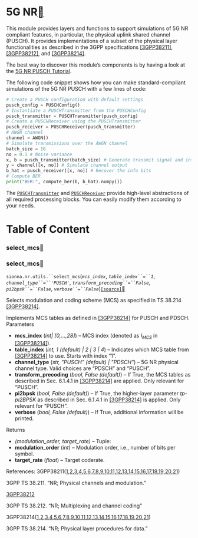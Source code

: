 # 5G NR<a class="headerlink" href="https://nvlabs.github.io/sionna/api/nr.html#g-nr" title="Permalink to this headline"></a>
    
This module provides layers and functions to support simulations of
5G NR compliant features, in particular, the physical uplink shared channel (PUSCH). It provides implementations of a subset of the physical layer functionalities as described in the 3GPP specifications <a class="reference internal" href="https://nvlabs.github.io/sionna/api/nr.html#gpp38211" id="id1">[3GPP38211]</a>, <a class="reference internal" href="https://nvlabs.github.io/sionna/api/nr.html#gpp38212" id="id2">[3GPP38212]</a>, and <a class="reference internal" href="https://nvlabs.github.io/sionna/api/nr.html#gpp38214" id="id3">[3GPP38214]</a>.
    
The best way to discover this module’s components is by having a look at the <a class="reference external" href="../examples/5G_NR_PUSCH.html">5G NR PUSCH Tutorial</a>.
    
The following code snippet shows how you can make standard-compliant
simulations of the 5G NR PUSCH with a few lines of code:
```python
# Create a PUSCH configuration with default settings
pusch_config = PUSCHConfig()
# Instantiate a PUSCHTransmitter from the PUSCHConfig
pusch_transmitter = PUSCHTransmitter(pusch_config)
# Create a PUSCHReceiver using the PUSCHTransmitter
pusch_receiver = PUSCHReceiver(pusch_transmitter)
# AWGN channel
channel = AWGN()
# Simulate transmissions over the AWGN channel
batch_size = 16
no = 0.1 # Noise variance
x, b = pusch_transmitter(batch_size) # Generate transmit signal and info bits
y = channel([x, no]) # Simulate channel output
b_hat = pusch_receiver([x, no]) # Recover the info bits
# Compute BER
print("BER:", compute_ber(b, b_hat).numpy())
```

    
The <a class="reference internal" href="https://nvlabs.github.io/sionna/api/nr.html#sionna.nr.PUSCHTransmitter" title="sionna.nr.PUSCHTransmitter">`PUSCHTransmitter`</a> and <a class="reference internal" href="https://nvlabs.github.io/sionna/api/nr.html#sionna.nr.PUSCHReceiver" title="sionna.nr.PUSCHReceiver">`PUSCHReceiver`</a> provide high-level abstractions of all required processing blocks. You can easily modify them according to your needs.

# Table of Content
### select_mcs<a class="headerlink" href="https://nvlabs.github.io/sionna/api/nr.html#select-mcs" title="Permalink to this headline"></a>
  
  

### select_mcs<a class="headerlink" href="https://nvlabs.github.io/sionna/api/nr.html#select-mcs" title="Permalink to this headline"></a>

`sionna.nr.utils.``select_mcs`(<em class="sig-param">`mcs_index`</em>, <em class="sig-param">`table_index``=``1`</em>, <em class="sig-param">`channel_type``=``'PUSCH'`</em>, <em class="sig-param">`transform_precoding``=``False`</em>, <em class="sig-param">`pi2bpsk``=``False`</em>, <em class="sig-param">`verbose``=``False`</em>)<a class="reference internal" href="../_modules/sionna/nr/utils.html#select_mcs">`[source]`</a><a class="headerlink" href="https://nvlabs.github.io/sionna/api/nr.html#sionna.nr.utils.select_mcs" title="Permalink to this definition"></a>
    
Selects modulation and coding scheme (MCS) as specified in TS 38.214 <a class="reference internal" href="https://nvlabs.github.io/sionna/api/nr.html#gpp38214" id="id40">[3GPP38214]</a>.
    
Implements MCS tables as defined in <a class="reference internal" href="https://nvlabs.github.io/sionna/api/nr.html#gpp38214" id="id41">[3GPP38214]</a> for PUSCH and PDSCH.
Parameters
 
- **mcs_index** (<em>int|</em><em> [</em><em>0</em><em>,</em><em>...</em><em>,</em><em>28</em><em>]</em>) – MCS index (denoted as $I_{MCS}$ in <a class="reference internal" href="https://nvlabs.github.io/sionna/api/nr.html#gpp38214" id="id42">[3GPP38214]</a>).
- **table_index** (<em>int</em><em>, </em><em>1</em><em> (</em><em>default</em><em>) </em><em>| 2 | 3 | 4</em>) – Indicates which MCS table from <a class="reference internal" href="https://nvlabs.github.io/sionna/api/nr.html#gpp38214" id="id43">[3GPP38214]</a> to use. Starts with index “1”.
- **channel_type** (<em>str</em><em>, </em><em>"PUSCH"</em><em> (</em><em>default</em><em>) </em><em>| "PDSCH"</em>) – 5G NR physical channel type. Valid choices are “PDSCH” and “PUSCH”.
- **transform_precoding** (<em>bool</em><em>, </em><em>False</em><em> (</em><em>default</em><em>)</em>) – If True, the MCS tables as described in Sec. 6.1.4.1
in <a class="reference internal" href="https://nvlabs.github.io/sionna/api/nr.html#gpp38214" id="id44">[3GPP38214]</a> are applied. Only relevant for “PUSCH”.
- **pi2bpsk** (<em>bool</em><em>, </em><em>False</em><em> (</em><em>default</em><em>)</em>) – If True, the higher-layer parameter <cite>tp-pi2BPSK</cite> as
described in Sec. 6.1.4.1 in <a class="reference internal" href="https://nvlabs.github.io/sionna/api/nr.html#gpp38214" id="id45">[3GPP38214]</a> is applied. Only relevant
for “PUSCH”.
- **verbose** (<em>bool</em><em>, </em><em>False</em><em> (</em><em>default</em><em>)</em>) – If True, additional information will be printed.


Returns
    
 
- <em>(modulation_order, target_rate)</em> – Tuple:
- **modulation_order** (<em>int</em>) – Modulation order, i.e., number of bits per symbol.
- **target_rate** (<em>float</em>) – Target coderate.





References:
3GPP38211(<a href="https://nvlabs.github.io/sionna/api/nr.html#id1">1</a>,<a href="https://nvlabs.github.io/sionna/api/nr.html#id4">2</a>,<a href="https://nvlabs.github.io/sionna/api/nr.html#id5">3</a>,<a href="https://nvlabs.github.io/sionna/api/nr.html#id6">4</a>,<a href="https://nvlabs.github.io/sionna/api/nr.html#id7">5</a>,<a href="https://nvlabs.github.io/sionna/api/nr.html#id8">6</a>,<a href="https://nvlabs.github.io/sionna/api/nr.html#id9">7</a>,<a href="https://nvlabs.github.io/sionna/api/nr.html#id10">8</a>,<a href="https://nvlabs.github.io/sionna/api/nr.html#id11">9</a>,<a href="https://nvlabs.github.io/sionna/api/nr.html#id12">10</a>,<a href="https://nvlabs.github.io/sionna/api/nr.html#id13">11</a>,<a href="https://nvlabs.github.io/sionna/api/nr.html#id14">12</a>,<a href="https://nvlabs.github.io/sionna/api/nr.html#id15">13</a>,<a href="https://nvlabs.github.io/sionna/api/nr.html#id17">14</a>,<a href="https://nvlabs.github.io/sionna/api/nr.html#id18">15</a>,<a href="https://nvlabs.github.io/sionna/api/nr.html#id19">16</a>,<a href="https://nvlabs.github.io/sionna/api/nr.html#id20">17</a>,<a href="https://nvlabs.github.io/sionna/api/nr.html#id30">18</a>,<a href="https://nvlabs.github.io/sionna/api/nr.html#id32">19</a>,<a href="https://nvlabs.github.io/sionna/api/nr.html#id35">20</a>,<a href="https://nvlabs.github.io/sionna/api/nr.html#id39">21</a>)
    
3GPP TS 38.211. “NR; Physical channels and modulation.”

<a class="fn-backref" href="https://nvlabs.github.io/sionna/api/nr.html#id2">3GPP38212</a>
    
3GPP TS 38.212. “NR; Multiplexing and channel coding”

3GPP38214(<a href="https://nvlabs.github.io/sionna/api/nr.html#id3">1</a>,<a href="https://nvlabs.github.io/sionna/api/nr.html#id16">2</a>,<a href="https://nvlabs.github.io/sionna/api/nr.html#id21">3</a>,<a href="https://nvlabs.github.io/sionna/api/nr.html#id22">4</a>,<a href="https://nvlabs.github.io/sionna/api/nr.html#id23">5</a>,<a href="https://nvlabs.github.io/sionna/api/nr.html#id24">6</a>,<a href="https://nvlabs.github.io/sionna/api/nr.html#id25">7</a>,<a href="https://nvlabs.github.io/sionna/api/nr.html#id26">8</a>,<a href="https://nvlabs.github.io/sionna/api/nr.html#id27">9</a>,<a href="https://nvlabs.github.io/sionna/api/nr.html#id28">10</a>,<a href="https://nvlabs.github.io/sionna/api/nr.html#id29">11</a>,<a href="https://nvlabs.github.io/sionna/api/nr.html#id31">12</a>,<a href="https://nvlabs.github.io/sionna/api/nr.html#id33">13</a>,<a href="https://nvlabs.github.io/sionna/api/nr.html#id34">14</a>,<a href="https://nvlabs.github.io/sionna/api/nr.html#id38">15</a>,<a href="https://nvlabs.github.io/sionna/api/nr.html#id40">16</a>,<a href="https://nvlabs.github.io/sionna/api/nr.html#id41">17</a>,<a href="https://nvlabs.github.io/sionna/api/nr.html#id42">18</a>,<a href="https://nvlabs.github.io/sionna/api/nr.html#id43">19</a>,<a href="https://nvlabs.github.io/sionna/api/nr.html#id44">20</a>,<a href="https://nvlabs.github.io/sionna/api/nr.html#id45">21</a>)
    
3GPP TS 38.214. “NR; Physical layer procedures for data.”



